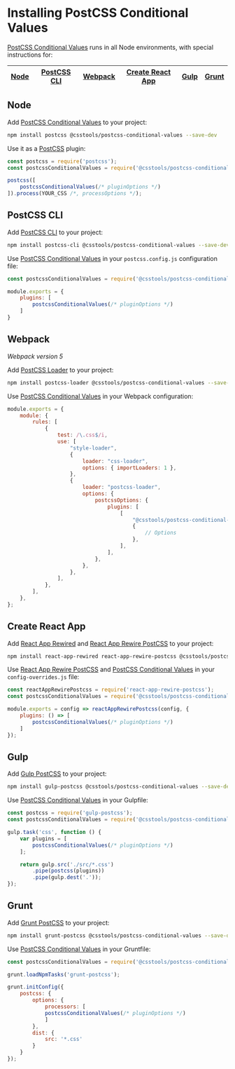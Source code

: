 # Installing PostCSS Conditional Values

[PostCSS Conditional Values] runs in all Node environments, with special instructions for:

| [Node](#node) | [PostCSS CLI](#postcss-cli) | [Webpack](#webpack) | [Create React App](#create-react-app) | [Gulp](#gulp) | [Grunt](#grunt) |
| --- | --- | --- | --- | --- | --- |

## Node

Add [PostCSS Conditional Values] to your project:

```bash
npm install postcss @csstools/postcss-conditional-values --save-dev
```

Use it as a [PostCSS] plugin:

```js
const postcss = require('postcss');
const postcssConditionalValues = require('@csstools/postcss-conditional-values');

postcss([
	postcssConditionalValues(/* pluginOptions */)
]).process(YOUR_CSS /*, processOptions */);
```

## PostCSS CLI

Add [PostCSS CLI] to your project:

```bash
npm install postcss-cli @csstools/postcss-conditional-values --save-dev
```

Use [PostCSS Conditional Values] in your `postcss.config.js` configuration file:

```js
const postcssConditionalValues = require('@csstools/postcss-conditional-values');

module.exports = {
	plugins: [
		postcssConditionalValues(/* pluginOptions */)
	]
}
```

## Webpack

_Webpack version 5_

Add [PostCSS Loader] to your project:

```bash
npm install postcss-loader @csstools/postcss-conditional-values --save-dev
```

Use [PostCSS Conditional Values] in your Webpack configuration:

```js
module.exports = {
	module: {
		rules: [
			{
				test: /\.css$/i,
				use: [
					"style-loader",
					{
						loader: "css-loader",
						options: { importLoaders: 1 },
					},
					{
						loader: "postcss-loader",
						options: {
							postcssOptions: {
								plugins: [
									[
										"@csstools/postcss-conditional-values",
										{
											// Options
										},
									],
								],
							},
						},
					},
				],
			},
		],
	},
};
```

## Create React App

Add [React App Rewired] and [React App Rewire PostCSS] to your project:

```bash
npm install react-app-rewired react-app-rewire-postcss @csstools/postcss-conditional-values --save-dev
```

Use [React App Rewire PostCSS] and [PostCSS Conditional Values] in your
`config-overrides.js` file:

```js
const reactAppRewirePostcss = require('react-app-rewire-postcss');
const postcssConditionalValues = require('@csstools/postcss-conditional-values');

module.exports = config => reactAppRewirePostcss(config, {
	plugins: () => [
		postcssConditionalValues(/* pluginOptions */)
	]
});
```

## Gulp

Add [Gulp PostCSS] to your project:

```bash
npm install gulp-postcss @csstools/postcss-conditional-values --save-dev
```

Use [PostCSS Conditional Values] in your Gulpfile:

```js
const postcss = require('gulp-postcss');
const postcssConditionalValues = require('@csstools/postcss-conditional-values');

gulp.task('css', function () {
	var plugins = [
		postcssConditionalValues(/* pluginOptions */)
	];

	return gulp.src('./src/*.css')
		.pipe(postcss(plugins))
		.pipe(gulp.dest('.'));
});
```

## Grunt

Add [Grunt PostCSS] to your project:

```bash
npm install grunt-postcss @csstools/postcss-conditional-values --save-dev
```

Use [PostCSS Conditional Values] in your Gruntfile:

```js
const postcssConditionalValues = require('@csstools/postcss-conditional-values');

grunt.loadNpmTasks('grunt-postcss');

grunt.initConfig({
	postcss: {
		options: {
			processors: [
			postcssConditionalValues(/* pluginOptions */)
			]
		},
		dist: {
			src: '*.css'
		}
	}
});
```

[Gulp PostCSS]: https://github.com/postcss/gulp-postcss
[Grunt PostCSS]: https://github.com/nDmitry/grunt-postcss
[PostCSS]: https://github.com/postcss/postcss
[PostCSS CLI]: https://github.com/postcss/postcss-cli
[PostCSS Loader]: https://github.com/postcss/postcss-loader
[PostCSS Conditional Values]: https://github.com/csstools/postcss-plugins/tree/main/plugins/postcss-conditional-values
[React App Rewire PostCSS]: https://github.com/csstools/react-app-rewire-postcss
[React App Rewired]: https://github.com/timarney/react-app-rewired
